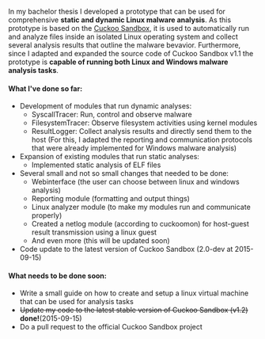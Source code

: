 In my bachelor thesis I developed a prototype that can be used for comprehensive **static and dynamic Linux malware analysis**. As this prototype is based on the [Cuckoo Sandbox](http://www.cuckoosandbox.org), it is used to automatically run and analyze files inside an isolated Linux operating system and collect several analysis results that outline the malware bevavior. Furthermore, since I adapted and expanded the source code of Cuckoo Sandbox v1.1 the prototype is **capable of running both Linux and Windows malware analysis tasks**.

#### What I've done so far:
* Development of modules that run dynamic analyses:
  * SyscallTracer: Run, control and observe malware
  * FilesystemTracer: Observe filesystem activities using kernel modules
  * ResultLogger: Collect analysis results and directly send them to the host (For this, I adapted the reporting and communication protocols that were already implemented for Windows malware analysis)
* Expansion of existing modules that run static analyses:
  * Implemented static analysis of ELF files
* Several small and not so small changes that needed to be done:
  * Webinterface (the user can choose between linux and windows analysis)
  * Reporting module (formatting and output things)
  * Linux analyzer module (to make my modules run and communicate properly)
  * Created a netlog module (according to cuckoomon) for host-guest result transmission using a linux guest 
  * And even more (this will be updated soon)
* Code update to the latest version of Cuckoo Sandbox (2.0-dev at 2015-09-15)  

#### What needs to be done soon:
* Write a small guide on how to create and setup a linux virtual machine that can be used for analysis tasks
* ~~Update my code to the latest stable version of Cuckoo Sandbox (v1.2)~~ **done!**(2015-09-15)
* Do a pull request to the official Cuckoo Sandbox project

